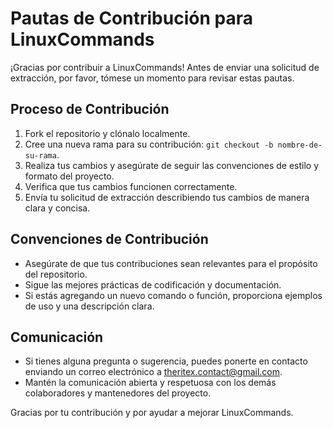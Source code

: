 # Pautas de Contribución para LinuxCommands

¡Gracias por contribuir a LinuxCommands! Antes de enviar una solicitud de extracción, por favor, tómese un momento para revisar estas pautas.

## Proceso de Contribución

1. Fork el repositorio y clónalo localmente.
2. Cree una nueva rama para su contribución: `git checkout -b nombre-de-su-rama`.
3. Realiza tus cambios y asegúrate de seguir las convenciones de estilo y formato del proyecto.
4. Verifica que tus cambios funcionen correctamente.
5. Envía tu solicitud de extracción describiendo tus cambios de manera clara y concisa.

## Convenciones de Contribución

- Asegúrate de que tus contribuciones sean relevantes para el propósito del repositorio.
- Sigue las mejores prácticas de codificación y documentación.
- Si estás agregando un nuevo comando o función, proporciona ejemplos de uso y una descripción clara.

## Comunicación

- Si tienes alguna pregunta o sugerencia, puedes ponerte en contacto enviando un correo electrónico a theritex.contact@gmail.com.
- Mantén la comunicación abierta y respetuosa con los demás colaboradores y mantenedores del proyecto.

Gracias por tu contribución y por ayudar a mejorar LinuxCommands.
